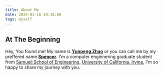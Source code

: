 ```yaml
---
title: About Me
date: 2024-01-16 20:18:00
tags: myself
---
```

## At The Beginning

Hey, You found me! My name is [**Yunpeng Zhao**](/about/resume.html) or you can call me by my preffered name [**Spencer**](). I'm a computer enginnering graduate student from [Samueli School of Engineering,](https://engineering.uci.edu/dept/eecs) [University of California, Irvine.](https://uci.edu/) I'm so happy to share my journey with you.


